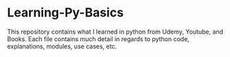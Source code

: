 # Learning-Py-Basics
This repository contains what I learned in python from Udemy, Youtube, and Books.
Each file contains much detail in regards to python code, explanations, modules, use cases, etc.
